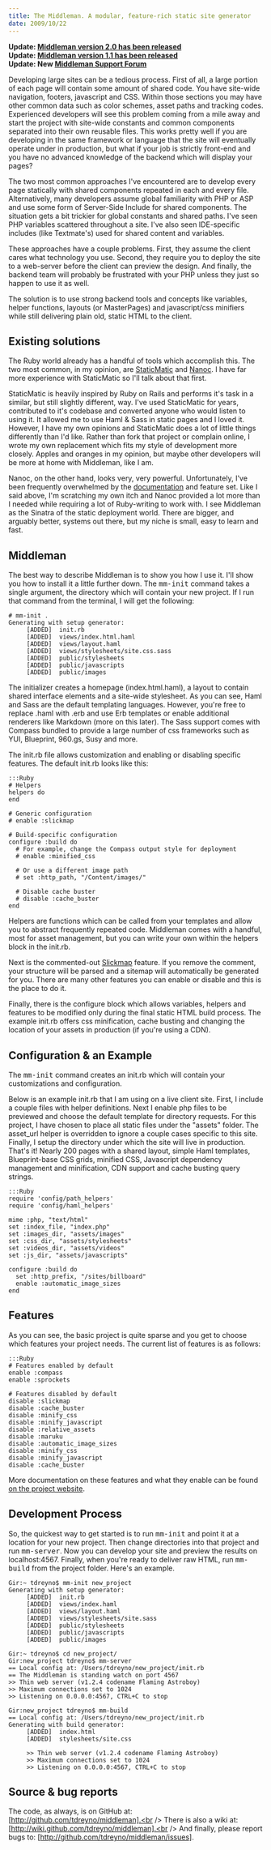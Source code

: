 ```yaml
---
title: The Middleman. A modular, feature-rich static site generator
date: 2009/10/22
---
```


[StaticMatic]: http://staticmatic.rubyforge.org/
[Nanoc]:       http://nanoc.stoneship.org/
[nanoc-docs]:  http://nanoc.stoneship.org/manual/
[Slickmap]:    http://astuteo.com/slickmap/
[on the project website]:   http://middlemanapp.com
[Middleman version 2.0 has been released]: /2011/08/08/middleman-2-0.html
[Middleman version 1.1 has been released]: /2011/04/15/middleman-v11.html
[Middleman Support Forum]: https://convore.com/middleman/

**Update: [Middleman version 2.0 has been released]**<br />
**Update: [Middleman version 1.1 has been released]**<br />
**Update: New [Middleman Support Forum]**

Developing large sites can be a tedious process. First of all, a large portion of each page will contain some amount of shared code. You have site-wide navigation, footers, javascript and CSS. Within those sections you may have other common data such as color schemes, asset paths and tracking codes. Experienced developers will see this problem coming from a mile away and start the project with site-wide constants and common components separated into their own reusable files. This works pretty well if you are developing in the same framework or language that the site will eventually operate under in production, but what if your job is strictly front-end and you have no advanced knowledge of the backend which will display your pages?

The two most common approaches I've encountered are to develop every page statically with shared components repeated in each and every file. Alternatively, many developers assume global familiarity with PHP or ASP and use some form of Server-Side Include for shared components. The situation gets a bit trickier for global constants and shared paths. I've seen PHP variables scattered throughout a site. I've also seen IDE-specific includes (like Textmate's) used for shared content and variables. 

These approaches have a couple problems. First, they assume the client cares what technology you use. Second, they require you to deploy the site to a web-server before the client can preview the design. And finally, the backend team will probably be frustrated with your PHP unless they just so happen to use it as well.

The solution is to use strong backend tools and concepts like variables, helper functions, layouts (or MasterPages) and javascript/css minifiers while still delivering plain old, static HTML to the client.

Existing solutions
------------------

The Ruby world already has a handful of tools which accomplish this. The two most common, in my opinion, are [StaticMatic] and [Nanoc]. I have far more experience with StaticMatic so I'll talk about that first.

StaticMatic is heavily inspired by Ruby on Rails and performs it's task in a similar, but still slightly different, way. I've used StaticMatic for years, contributed to it's codebase and converted anyone who would listen to using it. It allowed me to use Haml & Sass in static pages and I loved it. However, I have my own opinions and StaticMatic does a lot of little things differently than I'd like. Rather than fork that project or complain online, I wrote my own replacement which fits my style of development more closely. Apples and oranges in my opinion, but maybe other developers will be more at home with Middleman, like I am.

Nanoc, on the other hand, looks very, very powerful. Unfortunately, I've been frequently overwhelmed by the [documentation][nanoc-docs] and feature set. Like I said above, I'm scratching my own itch and Nanoc provided a lot more than I needed while requiring a lot of Ruby-writing to work with. I see Middleman as the Sinatra of the static deployment world. There are bigger, and arguably better, systems out there, but my niche is small, easy to learn and fast.

Middleman
---------

The best way to describe Middleman is to show you how I use it. I'll show you how to install it a little further down. The <tt>mm-init</tt> command takes a single argument, the directory which will contain your new project. If I run that command from the terminal, I will get the following:

    # mm-init .
    Generating with setup generator:
         [ADDED]  init.rb
         [ADDED]  views/index.html.haml
         [ADDED]  views/layout.haml
         [ADDED]  views/stylesheets/site.css.sass
         [ADDED]  public/stylesheets
         [ADDED]  public/javascripts
         [ADDED]  public/images

The initializer creates a homepage (index.html.haml), a layout to contain shared interface elements and a site-wide stylesheet. As you can see, Haml and Sass are the default templating languages. However, you're free to replace .haml with .erb and use Erb templates or enable additional renderers like Markdown (more on this later). The Sass support comes with Compass bundled to provide a large number of css frameworks such as YUI, Blueprint, 960.gs, Susy and more.
  
The init.rb file allows customization and enabling or disabling specific features. The default init.rb looks like this:

    :::Ruby
    # Helpers
    helpers do
    end

    # Generic configuration
    # enable :slickmap

    # Build-specific configuration
    configure :build do
      # For example, change the Compass output style for deployment
      # enable :minified_css

      # Or use a different image path
      # set :http_path, "/Content/images/"

      # Disable cache buster
      # disable :cache_buster
    end

Helpers are functions which can be called from your templates and allow you to abstract frequently repeated code. Middleman comes with a handful, most for asset management, but you can write your own within the helpers block in the init.rb.

Next is the commented-out [Slickmap] feature. If you remove the comment, your structure will be parsed and a sitemap will automatically be generated for you. There are many other features you can enable or disable and this is the place to do it.

Finally, there is the configure block which allows variables, helpers and features to be modified only during the final static HTML build process. The example init.rb offers css minification, cache busting and changing the location of your assets in production (if you're using a CDN).

Configuration & an Example
--------------------------

The <tt>mm-init</tt> command creates an init.rb which will contain your customizations and configuration.

Below is an example init.rb that I am using on a live client site. First, I include a couple files with helper definitions. Next I enable php files to be previewed and choose the default template for directory requests. For this project, I have chosen to place all static files under the "assets" folder. The asset_url helper is overridden to ignore a couple cases specific to this site. Finally, I setup the directory under which the site will live in production. That's it! Nearly 200 pages with a shared layout, simple Haml templates, Blueprint-base CSS grids, minified CSS, Javascript dependency management and minification, CDN support and cache busting query strings.

    :::Ruby
    require 'config/path_helpers'
    require 'config/haml_helpers'

    mime :php, "text/html"
    set :index_file, "index.php"
    set :images_dir, "assets/images"
    set :css_dir, "assets/stylesheets"
    set :videos_dir, "assets/videos"
    set :js_dir, "assets/javascripts"

    configure :build do
      set :http_prefix, "/sites/billboard"
      enable :automatic_image_sizes
    end

Features
--------

As you can see, the basic project is quite sparse and you get to choose which features your project needs. 
The current list of features is as follows:

    :::Ruby
    # Features enabled by default
    enable :compass
    enable :sprockets
  
    # Features disabled by default
    disable :slickmap
    disable :cache_buster
    disable :minify_css
    disable :minify_javascript
    disable :relative_assets
    disable :maruku
    disable :automatic_image_sizes
    disable :minify_css
    disable :minify_javascript
    disable :cache_buster

More documentation on these features and what they enable can be found [on the project website].
  
Development Process
-------------------

So, the quickest way to get started is to run <tt>mm-init</tt> and point it at a location for your new project. Then change directories into that project and run <tt>mm-server</tt>. Now you can develop your site and preview the results on localhost:4567. Finally, when you're ready to deliver raw HTML, run <tt>mm-build</tt> from the project folder. Here's an example.

    Gir:~ tdreyno$ mm-init new_project
    Generating with setup generator:
         [ADDED]  init.rb
         [ADDED]  views/index.haml
         [ADDED]  views/layout.haml
         [ADDED]  views/stylesheets/site.sass
         [ADDED]  public/stylesheets
         [ADDED]  public/javascripts
         [ADDED]  public/images
       
    Gir:~ tdreyno$ cd new_project/
    Gir:new_project tdreyno$ mm-server 
    == Local config at: /Users/tdreyno/new_project/init.rb
    == The Middleman is standing watch on port 4567
    >> Thin web server (v1.2.4 codename Flaming Astroboy)
    >> Maximum connections set to 1024
    >> Listening on 0.0.0.0:4567, CTRL+C to stop
  
    Gir:new_project tdreyno$ mm-build 
    == Local config at: /Users/tdreyno/new_project/init.rb
    Generating with build generator:
         [ADDED]  index.html
         [ADDED]  stylesheets/site.css

         >> Thin web server (v1.2.4 codename Flaming Astroboy)
         >> Maximum connections set to 1024
         >> Listening on 0.0.0.0:4567, CTRL+C to stop

Source & bug reports
--------------------
[http://github.com/tdreyno/middleman]:        http://github.com/tdreyno/middleman
[http://wiki.github.com/tdreyno/middleman]:   http://wiki.github.com/tdreyno/middleman
[http://github.com/tdreyno/middleman/issues]: http://github.com/tdreyno/middleman/issues

The code, as always, is on GitHub at: [http://github.com/tdreyno/middleman].<br />
There is also a wiki at: [http://wiki.github.com/tdreyno/middleman].<br />
And finally, please report bugs to: [http://github.com/tdreyno/middleman/issues].